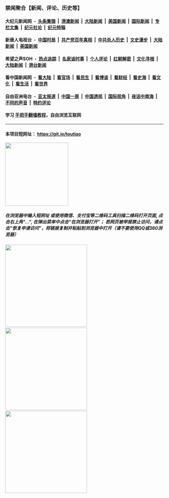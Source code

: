 ### 禁闻聚合【新闻、评论、历史等】

#### 大纪元新闻网 &nbsp;-&nbsp; [头条集锦](indexes/E头条集锦.md?t=03151702) &nbsp;|&nbsp; [港澳新闻](indexes/E港澳新闻.md?t=03151702)  &nbsp;|&nbsp; [大陆新闻](indexes/E大陆新闻.md?t=03151702) &nbsp;|&nbsp; [美国新闻](indexes/E美国新闻.md?t=03151702) &nbsp;|&nbsp; [国际新闻](indexes/E国际新闻.md?t=03151702) &nbsp;|&nbsp; [专栏文集](indexes/E专栏文集.md?t=03151702) &nbsp;|&nbsp; [纪元社论](indexes/E纪元社论.md?t=03151702) &nbsp;|&nbsp; [纪元特稿](indexes/E纪元特稿.md?t=03151702) 

#### 新唐人电视台 &nbsp;-&nbsp; [中国时局](indexes/N中国时局.md?t=03151702) &nbsp;|&nbsp; [共产党百年真相](indexes/N共产党百年真相.md?t=03151702) &nbsp;|&nbsp; [中共杀人历史](indexes/N中共杀人历史.md?t=03151702) &nbsp;|&nbsp; [文史漫步](indexes/N文史漫步.md?t=03151702) &nbsp;|&nbsp; [大陆新闻](indexes/N大陆新闻.md?t=03151702) &nbsp;|&nbsp; [美国新闻](indexes/N美国新闻.md?t=03151702)

#### 希望之声SOH &nbsp;-&nbsp; [热点追踪](indexes/H热点追踪.md?t=03151702) &nbsp;|&nbsp; [名家谈时事](indexes/H名家谈时事.md?t=03151702) &nbsp;|&nbsp; [个人评论](indexes/H个人评论.md?t=03151702)  &nbsp;|&nbsp; [红朝解密](indexes/H红朝解密.md?t=03151702) &nbsp;|&nbsp; [文化寻根](indexes/H文化寻根.md?t=03151702) &nbsp;|&nbsp; [大陆新闻](indexes/H大陆新闻.md?t=03151702) &nbsp;|&nbsp; [港台新闻](indexes/H港台新闻.md?t=03151702)

#### 看中国新闻网 &nbsp;-&nbsp; [看大陆](indexes/S看大陆.md?t=03151702) &nbsp;|&nbsp; [看官场](indexes/S看官场.md?t=03151702) &nbsp;|&nbsp; [看民生](indexes/S看民生.md?t=03151702)  &nbsp;|&nbsp; [看博谈](indexes/S看博谈.md?t=03151702) &nbsp;|&nbsp; [看财经](indexes/S看财经.md?t=03151702) &nbsp;|&nbsp; [看史海](indexes/S看史海.md?t=03151702) &nbsp;|&nbsp; [看文化](indexes/S看文化.md?t=03151702) &nbsp;|&nbsp; [看生活](indexes/S看生活.md?t=03151702) &nbsp;|&nbsp; [看世界](indexes/S看世界.md?t=03151702)

#### 自由亚洲电台 &nbsp;-&nbsp; [亚太报道](indexes/R亚太报道.md?t=03151702) &nbsp;|&nbsp; [中国一周](indexes/R中国一周.md?t=03151702) &nbsp;|&nbsp; [中国透视](indexes/R中国透视.md?t=03151702)  &nbsp;|&nbsp; [国际视角](indexes/R国际视角.md?t=03151702) &nbsp;|&nbsp; [夜话中南海](indexes/R夜话中南海.md?t=03151702) &nbsp;|&nbsp; [不同的声音](indexes/R不同的声音.md?t=03151702) &nbsp;|&nbsp; [特约评论](indexes/R特约评论.md?t=03151702)

#### 学习 [手把手翻墙教程](https://github.com/gfw-breaker/guides/wiki)，自由浏览互联网

----

#### 本项目短网址： https://git.io/toutiao
<img src="https://raw.githubusercontent.com/gfw-breaker/banned-news/master/scripts/img/qr.png" width="200px"/>  

##### 在浏览器中输入短网址 或使用微信、支付宝等二维码工具扫描二维码打开页面, 点击右上角"...", 在弹出菜单中点击“在浏览器打开”； 若网页被举报禁止访问，请点击“恢复申请访问”，将链接复制并粘贴到浏览器中打开（请不要使用QQ或360浏览器）

<img src="https://raw.githubusercontent.com/gfw-breaker/banned-news/master/scripts/img/1.png" width="260px"/> &nbsp; <img src="https://raw.githubusercontent.com/gfw-breaker/banned-news/master/scripts/img/2.png" width="260px"/> &nbsp; <img src="https://raw.githubusercontent.com/gfw-breaker/banned-news/master/scripts/img/3.png" width="260px"/>
